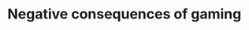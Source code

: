 # Negative consequences of gaming

<!-- {BearID:B3BD9F2D-8658-4BE1-A19C-4261FD5F1692-34673-000034229648F09B} -->
